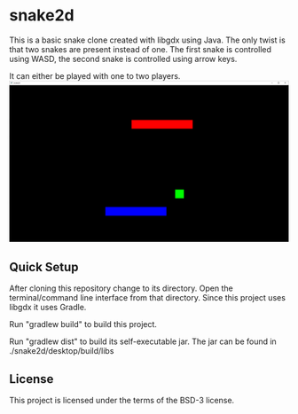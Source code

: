 # snake2d

This is a basic snake clone created with libgdx using Java. The only twist is that two snakes are present instead of one. 
The first snake is controlled using WASD, the second snake is controlled using arrow keys.

It can either be played with one to two players.
![plot](./screenshot.png)

## Quick Setup

After cloning this repository change to its directory. Open the terminal/command line interface from that directory. 
Since this project uses libgdx it uses Gradle. 

Run "gradlew build" to build this project.

Run "gradlew dist" to build its self-executable jar. The jar can be found in ./snake2d/desktop/build/libs

## License 

This project is licensed under the terms of the BSD-3 license.
